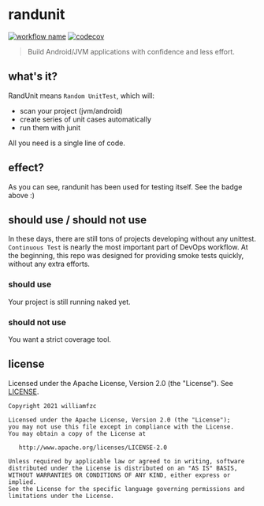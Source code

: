 # randunit

[![workflow name](https://github.com/williamfzc/randunit/workflows/Android%20CI/badge.svg)](https://github.com/williamfzc/randunit)
[![codecov](https://codecov.io/gh/williamfzc/randunit/branch/main/graph/badge.svg?token=FNCFFQFVP8)](https://codecov.io/gh/williamfzc/randunit)

> Build Android/JVM applications with confidence and less effort.

## what's it?

RandUnit means `Random UnitTest`, which will:

- scan your project (jvm/android) 
- create series of unit cases automatically
- run them with junit 

All you need is a single line of code.

## effect?

As you can see, randunit has been used for testing itself. See the badge above :)

## should use / should not use

In these days, there are still tons of projects developing without any unittest. `Continuous Test` is nearly the most important part of DevOps workflow. 
At the beginning, this repo was designed for providing smoke tests quickly, without any extra efforts.

### should use

Your project is still running naked yet.

### should not use

You want a strict coverage tool.

## license

Licensed under the Apache License, Version 2.0 (the "License"). See [LICENSE](LICENSE).

```text
Copyright 2021 williamfzc

Licensed under the Apache License, Version 2.0 (the "License");
you may not use this file except in compliance with the License.
You may obtain a copy of the License at

   http://www.apache.org/licenses/LICENSE-2.0

Unless required by applicable law or agreed to in writing, software
distributed under the License is distributed on an "AS IS" BASIS,
WITHOUT WARRANTIES OR CONDITIONS OF ANY KIND, either express or implied.
See the License for the specific language governing permissions and
limitations under the License.
```
